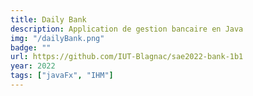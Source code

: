 ```yaml
---
title: Daily Bank
description: Application de gestion bancaire en Java
img: "/dailyBank.png"
badge: ""
url: https://github.com/IUT-Blagnac/sae2022-bank-1b1
year: 2022
tags: ["javaFx", "IHM"]
---
```

